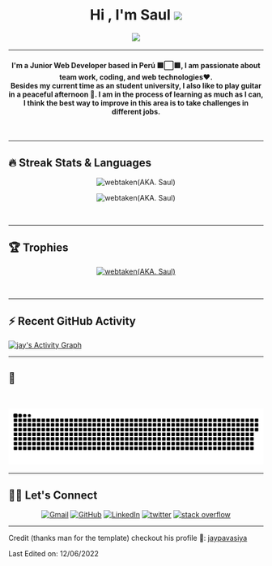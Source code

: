 <h1 align="center">Hi , I'm Saul <img src="https://media.giphy.com/media/hvRJCLFzcasrR4ia7z/giphy.gif" width="35"></h1>
<p align="center">
  <a href="https://github.com/webtaken"><img src="https://readme-typing-svg.herokuapp.com?lines=Web+Developer;HTML%20|%20CSS%20|%20JavaScript%20|%20React%20Enthusiast;Always%20learning%20new%20things&center=true&width=500&height=50"></a>
</p>
<hr/>
<!-- I am a Junior at Fr. CRCE pursuing B.E. in CSE. I like to Code, Design, Innovate and Experiment. I am an enthusiastic and a social person who loves to take up new challenges and learn new skills. I love meeting new people, exchanging ideas and spreading knowledge and positivity. -->

<h4 align="center">
I'm a Junior Web Developer based in Perú 🟥⬜🟥, I am passionate about team work, coding, and web technologies❤️. <br />
	Besides my current time as an student university, I also like to play guitar in a peaceful afternoon 🎸. I am in the process of learning as much as I can, I think the best way to improve in this area is to take challenges in different jobs.
</h4>
<br>
<!--<div align="center">
  <a href="https://open.spotify.com/user/6s6pbtefezpookh8gwnkko15v">
    <img src="https://readme-spotify-tingz.vercel.app/api/now-playing">
  </a>
</div> -->
<hr/> 

## 🔥 Streak Stats & Languages
<p align="center"><img src="https://github-readme-streak-stats.herokuapp.com/?user=webtaken&theme=algolia" alt="webtaken(AKA. Saul)" /></p>
<p align="center"><img src="https://github-readme-stats.vercel.app/api/top-langs/?username=webtaken&theme=algolia&layout=compact" alt="webtaken(AKA. Saul)" /></p>

<br>
<hr/>

## 🏆 Trophies
<p align="center"> <a href="https://github.com/webtaken"><img
      src="https://github-profile-trophy.vercel.app/?username=webtaken&row=1&column=3&theme=algolia" alt="webtaken(AKA. Saul)" /></a>  </p>

<!-- algolia -->
<br>
<hr/>

## ⚡ Recent GitHub Activity
<a href="https://github.com/jaypavasiya"><img alt="jay's Activity Graph" src="https://activity-graph.herokuapp.com/graph?username=webtaken&custom_title=Saul's%20Contribution%20Graph&theme=react-dark" /></a>


<hr/>

## 🐍
  <br>
  <p align="center">
  <img src="https://raw.githubusercontent.com/jaypavasiya/jaypavasiya/output/github-contribution-grid-snake-dark.svg" alt="snake"></center>
</p>

<hr/>

## 🙋‍♀️ Let's Connect
<p align="center">
  <!-- <a href=""><img src="https://img.icons8.com/bubbles/50/000000/web.png" alt="Website"/></a> -->
	<a href="mailto:luckly083@gmail.com"><img src="https://img.icons8.com/bubbles/50/000000/gmail.png" title='Gmail' alt="Gmail"/></a>
	<a href="https://github.com/webtaken"><img src="https://img.icons8.com/bubbles/50/000000/github.png" title='GitHub' alt="GitHub"/></a>
	<a href="https://www.linkedin.com/in/saul-rojas-6885b1188/"><img src="https://img.icons8.com/bubbles/50/000000/linkedin.png" title='LinkedIn' alt="LinkedIn"/></a>
	<a href="https://twitter.com/node_srojas1"><img src="https://img.icons8.com/bubbles/50/000000/twitter-circled.png" title='Twitter' alt="twitter"/></a>
	<a href="https://stackoverflow.com/users/7872942/saul-rojas"><img src="https://img.icons8.com/bubbles/50/000000/module.png" title='Stack Overflow' alt="stack overflow"/></a>
	<!-- <a href=""><img src="https://img.icons8.com/bubbles/50/000000/instagram.png" alt="Instagram"/></a>
	<a href=""><img src="https://img.icons8.com/bubbles/50/000000/youtube.png" alt="Youtube"/></a> -->
	
</p>

----
Credit (thanks man for the template) checkout his profile 👀: [jaypavasiya](https://github.com/jaypavasiya)

Last Edited on: 12/06/2022
